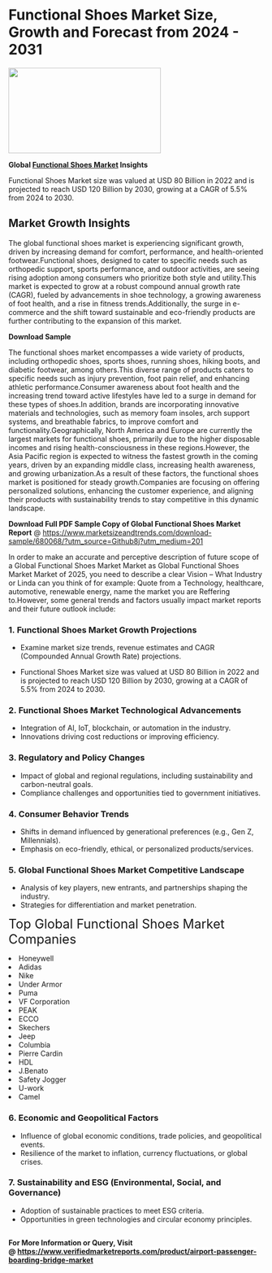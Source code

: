 <H1>Functional Shoes Market Size, Growth and Forecast from 2024 - 2031</H1><img class="aligncenter size-medium wp-image-584254" src="https://thirdeyenews.in/wp-content/uploads/2024/09/Global-Market-Research-300x168.jpeg" alt="" width="300" height="168" /><p><strong>Global&nbsp;<a href="https://www.marketsizeandtrends.com/download-sample/680068/?utm_source=Github8j?utm_medium=201">Functional Shoes Market</a> Insights</strong></p><p>Functional Shoes Market size was valued at USD 80 Billion in 2022 and is projected to reach USD 120 Billion by 2030, growing at a CAGR of 5.5% from 2024 to 2030.</p><p><h2>Market Growth Insights</h2> <p>The global functional shoes market is experiencing significant growth, driven by increasing demand for comfort, performance, and health-oriented footwear.Functional shoes, designed to cater to specific needs such as orthopedic support, sports performance, and outdoor activities, are seeing rising adoption among consumers who prioritize both style and utility.This market is expected to grow at a robust compound annual growth rate (CAGR), fueled by advancements in shoe technology, a growing awareness of foot health, and a rise in fitness trends.Additionally, the surge in e-commerce and the shift toward sustainable and eco-friendly products are further contributing to the expansion of this market.</p> <p><strong>Download Sample</strong></p> <p>The functional shoes market encompasses a wide variety of products, including orthopedic shoes, sports shoes, running shoes, hiking boots, and diabetic footwear, among others.This diverse range of products caters to specific needs such as injury prevention, foot pain relief, and enhancing athletic performance.Consumer awareness about foot health and the increasing trend toward active lifestyles have led to a surge in demand for these types of shoes.In addition, brands are incorporating innovative materials and technologies, such as memory foam insoles, arch support systems, and breathable fabrics, to improve comfort and functionality.Geographically, North America and Europe are currently the largest markets for functional shoes, primarily due to the higher disposable incomes and rising health-consciousness in these regions.However, the Asia Pacific region is expected to witness the fastest growth in the coming years, driven by an expanding middle class, increasing health awareness, and growing urbanization.As a result of these factors, the functional shoes market is positioned for steady growth.Companies are focusing on offering personalized solutions, enhancing the customer experience, and aligning their products with sustainability trends to stay competitive in this dynamic landscape.</p> <p><span class=""><strong>Download Full PDF Sample Copy of Global Functional Shoes Market Report</strong> @ <a href="https://www.marketsizeandtrends.com/download-sample/680068/?utm_source=Github8j?utm_medium=201" target="_blank">https://www.marketsizeandtrends.com/download-sample/680068/?utm_source=Github8j?utm_medium=201</a></span></p><p>In order to make an accurate and perceptive description of future scope of a Global&nbsp;Functional Shoes Market Market as Global&nbsp;Functional Shoes Market Market of 2025, you need to describe a clear Vision &ndash; What Industry or Linda can you think of for example: Quote from a Technology, healthcare, automotive, renewable energy, name the market you are Reffering to.However, some general trends and factors usually impact market reports and their future outlook include:</p><h3>1.&nbsp;<strong>Functional Shoes Market Growth Projections</strong></h3><ul><li>Examine market size trends, revenue estimates and CAGR (Compounded Annual Growth Rate) projections.</li><li><p>Functional Shoes Market size was valued at USD 80 Billion in 2022 and is projected to reach USD 120 Billion by 2030, growing at a CAGR of 5.5% from 2024 to 2030.</p></li></ul><h3>2.&nbsp;<strong>Functional Shoes Market Technological Advancements</strong></h3><ul><li>Integration of AI, IoT, blockchain, or automation in the industry.</li><li>Innovations driving cost reductions or improving efficiency.</li></ul><h3>3.&nbsp;<strong>Regulatory and Policy Changes</strong></h3><ul><li>Impact of global and regional regulations, including sustainability and carbon-neutral goals.</li><li>Compliance challenges and opportunities tied to government initiatives.</li></ul><h3>4.&nbsp;<strong>Consumer Behavior Trends</strong></h3><ul><li>Shifts in demand influenced by generational preferences (e.g., Gen Z, Millennials).</li><li>Emphasis on eco-friendly, ethical, or personalized products/services.</li></ul><h3>5.&nbsp;<strong>Global Functional Shoes Market Competitive Landscape</strong></h3><ul><li>Analysis of key players, new entrants, and partnerships shaping the industry.</li><li>Strategies for differentiation and market penetration.</li></ul><p data-pm-slice="1 1 []"><span style="color: inherit; font-family: inherit; font-size: 25px;">Top Global Functional Shoes Market Companies</span></p><div class="" data-test-id=""><p><li>Honeywell</li><li> Adidas</li><li> Nike</li><li> Under Armor</li><li> Puma</li><li> VF Corporation</li><li> PEAK</li><li> ECCO</li><li> Skechers</li><li> Jeep</li><li> Columbia</li><li> Pierre Cardin</li><li> HDL</li><li> J.Benato</li><li> Safety Jogger</li><li> U-work</li><li> Camel</li></p></div><h3>6.&nbsp;<strong>Economic and Geopolitical Factors</strong></h3><ul><li>Influence of global economic conditions, trade policies, and geopolitical events.</li><li>Resilience of the market to inflation, currency fluctuations, or global crises.</li></ul><h3>7.&nbsp;<strong>Sustainability and ESG (Environmental, Social, and Governance)</strong></h3><ul><li>Adoption of sustainable practices to meet ESG criteria.</li><li>Opportunities in green technologies and circular economy principles.</li></ul><h2><strong style="font-size: 14px;">For More Information or Query, Visit @&nbsp;</strong><a style="background-color: #ffffff; font-size: 14px;" href="https://www.marketsizeandtrends.com/report/functional-shoes-market/" target="_blank">https://www.verifiedmarketreports.com/product/airport-passenger-boarding-bridge-market</a></h2>
